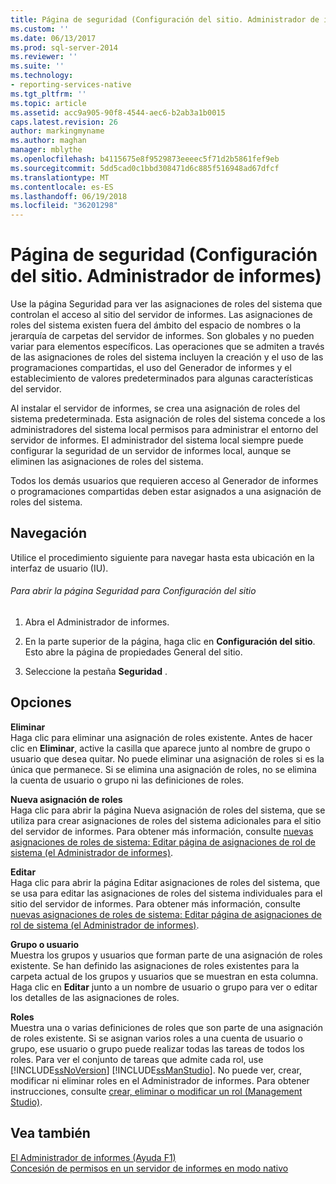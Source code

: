 ```yaml
---
title: Página de seguridad (Configuración del sitio. Administrador de informes) | Documentos de Microsoft
ms.custom: ''
ms.date: 06/13/2017
ms.prod: sql-server-2014
ms.reviewer: ''
ms.suite: ''
ms.technology:
- reporting-services-native
ms.tgt_pltfrm: ''
ms.topic: article
ms.assetid: acc9a905-90f8-4544-aec6-b2ab3a1b0015
caps.latest.revision: 26
author: markingmyname
ms.author: maghan
manager: mblythe
ms.openlocfilehash: b4115675e8f9529873eeeec5f71d2b5861fef9eb
ms.sourcegitcommit: 5dd5cad0c1bbd308471d6c885f516948ad67dfcf
ms.translationtype: MT
ms.contentlocale: es-ES
ms.lasthandoff: 06/19/2018
ms.locfileid: "36201298"
---
```

# <a name="security-page-site-settings-report-manager"></a>Página de seguridad (Configuración del sitio. Administrador de informes)
  Use la página Seguridad para ver las asignaciones de roles del sistema que controlan el acceso al sitio del servidor de informes. Las asignaciones de roles del sistema existen fuera del ámbito del espacio de nombres o la jerarquía de carpetas del servidor de informes. Son globales y no pueden variar para elementos específicos. Las operaciones que se admiten a través de las asignaciones de roles del sistema incluyen la creación y el uso de las programaciones compartidas, el uso del Generador de informes y el establecimiento de valores predeterminados para algunas características del servidor.  
  
 Al instalar el servidor de informes, se crea una asignación de roles del sistema predeterminada. Esta asignación de roles del sistema concede a los administradores del sistema local permisos para administrar el entorno del servidor de informes. El administrador del sistema local siempre puede configurar la seguridad de un servidor de informes local, aunque se eliminen las asignaciones de roles del sistema.  
  
 Todos los demás usuarios que requieren acceso al Generador de informes o programaciones compartidas deben estar asignados a una asignación de roles del sistema.  
  
## <a name="navigation"></a>Navegación  
 Utilice el procedimiento siguiente para navegar hasta esta ubicación en la interfaz de usuario (IU).  
  
###### <a name="to-open-the-security-page-for-site-settings"></a>Para abrir la página Seguridad para Configuración del sitio  
  
1.  Abra el Administrador de informes.  
  
2.  En la parte superior de la página, haga clic en **Configuración del sitio**. Esto abre la página de propiedades General del sitio.  
  
3.  Seleccione la pestaña **Seguridad** .  
  
## <a name="options"></a>Opciones  
 **Eliminar**  
 Haga clic para eliminar una asignación de roles existente. Antes de hacer clic en **Eliminar**, active la casilla que aparece junto al nombre de grupo o usuario que desea quitar. No puede eliminar una asignación de roles si es la única que permanece. Si se elimina una asignación de roles, no se elimina la cuenta de usuario o grupo ni las definiciones de roles.  
  
 **Nueva asignación de roles**  
 Haga clic para abrir la página Nueva asignación de roles del sistema, que se utiliza para crear asignaciones de roles del sistema adicionales para el sitio del servidor de informes. Para obtener más información, consulte [nuevas asignaciones de roles de sistema: Editar página de asignaciones de rol de sistema &#40;el Administrador de informes&#41;](../../2014/reporting-services/new-system-role-assignments-edit-system-role-assignments-page-report-manager.md).  
  
 **Editar**  
 Haga clic para abrir la página Editar asignaciones de roles del sistema, que se usa para editar las asignaciones de roles del sistema individuales para el sitio del servidor de informes. Para obtener más información, consulte [nuevas asignaciones de roles de sistema: Editar página de asignaciones de rol de sistema &#40;el Administrador de informes&#41;](../../2014/reporting-services/new-system-role-assignments-edit-system-role-assignments-page-report-manager.md).  
  
 **Grupo o usuario**  
 Muestra los grupos y usuarios que forman parte de una asignación de roles existente. Se han definido las asignaciones de roles existentes para la carpeta actual de los grupos y usuarios que se muestran en esta columna. Haga clic en **Editar** junto a un nombre de usuario o grupo para ver o editar los detalles de las asignaciones de roles.  
  
 **Roles**  
 Muestra una o varias definiciones de roles que son parte de una asignación de roles existente. Si se asignan varios roles a una cuenta de usuario o grupo, ese usuario o grupo puede realizar todas las tareas de todos los roles. Para ver el conjunto de tareas que admite cada rol, use [!INCLUDE[ssNoVersion](../includes/ssnoversion-md.md)] [!INCLUDE[ssManStudio](../includes/ssmanstudio-md.md)]. No puede ver, crear, modificar ni eliminar roles en el Administrador de informes. Para obtener instrucciones, consulte [crear, eliminar o modificar un rol &#40;Management Studio&#41;](security/role-definitions-create-delete-or-modify.md).  
  
## <a name="see-also"></a>Vea también  
 [El Administrador de informes (Ayuda F1)](../../2014/reporting-services/report-manager-f1-help.md)   
 [Concesión de permisos en un servidor de informes en modo nativo](security/granting-permissions-on-a-native-mode-report-server.md)  
  
  